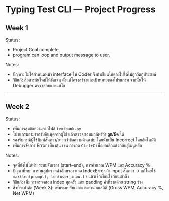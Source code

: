 # Typing Test CLI — Project Progress

## Week 1
Status:
- Project Goal complete
- program can loop and output message to user.

Notes:
- ปัญหา: ไม่ได้กำหนดหน้า interface ให้ Coder จึงทำเขียนโค้ดลงไปได้ไม่ถูกวัตถุประสงค์
- วิธีแก้: สื่อสารกันใหม่ให้ชัดเจน ตั้งแต่โครงสร้างและเป้าหมายของโปรแกรม จากนั้นให้ Debugger ตรวจสอบและแก้ไข

---

## Week 2
Status:
- เพิ่มการสุ่มข้อความจากไฟล์ `textbank.py`
- โปรแกรมสามารถรับอินพุตจากผู้ใช้ แล้วตรวจสอบผลลัพธ์ว่า **ถูก/ผิด** ได้
- รองรับกรณีผู้ใช้พิมพ์สั้นกว่า/ยาวกว่าข้อความต้นฉบับ โดยนับเป็น Incorrect โดยอัตโนมัติ
- เพิ่มการจัดการ Error เบื้องต้น เช่น การกด `Ctrl+C` เพื่อยกเลิกแล้วกลับสู่เมนูหลัก

Notes:
- จุดที่ยังไม่ได้ทำ: ระบบจับเวลา (start–end), การคำนวณ WPM และ Accuracy %
- ปัญหาที่พบ: การวนลูปตรวจตัวอักษรอาจเจอ IndexError ถ้า input สั้นกว่า → แก้โดยใช้ `max(len(prompt), len(user_input))` แล้วเช็กเงื่อนไขก่อนเข้าถึง
- วิธีแก้: เพิ่มการตรวจสอบ index ทุกครั้ง และ padding ค่าที่ขาดด้วย string ว่าง
- สิ่งที่จะทำต่อ (Week 3): เพิ่มระบบจับเวลาและคำนวณสถิติ (Gross WPM, Accuracy %, Net WPM)

